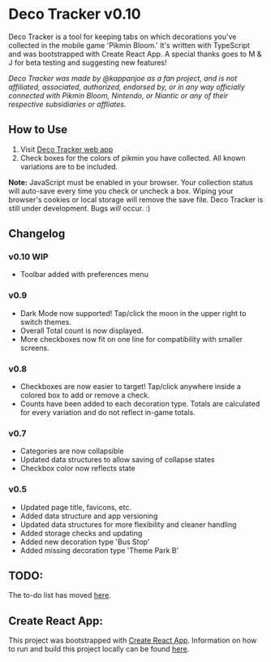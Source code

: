 # Deco Tracker v0.10
Deco Tracker is a tool for keeping tabs on which decorations you've collected in the mobile game 'Pikmin Bloom.' It's written with TypeScript and was bootstrapped with Create React App. A special thanks goes to M & J for beta testing and suggesting new features!

*Deco Tracker was made by @kappanjoe as a fan project, and is not affiliated, associated, authorized, endorsed by, or in any way officially connected with Pikmin Bloom, Nintendo, or Niantic or any of their respective subsidiaries or affliates.*

## How to Use

1. Visit [Deco Tracker web app](https://kappanjoe.github.io/seedling-tracker/)
2. Check boxes for the colors of pikmin you have collected. All known variations are to be included.

**Note:** JavaScript must be enabled in your browser. Your collection status will auto-save every time you check or uncheck a box. Wiping your browser's cookies or local storage will remove the save file. Deco Tracker is still under development. Bugs *will* occur. :)

## Changelog

### v0.10 WIP
- Toolbar added with preferences menu

### v0.9
- Dark Mode now supported! Tap/click the moon in the upper right to switch themes.
- Overall Total count is now displayed.
- More checkboxes now fit on one line for compatibility with smaller screens.

### v0.8

- Checkboxes are now easier to target! Tap/click anywhere inside a colored box to add or remove a check.
- Counts have been added to each decoration type. Totals are calculated for every variation and do not reflect in-game totals.

### v0.7

- Categories are now collapsible
- Updated data structures to allow saving of collapse states
- Checkbox color now reflects state

### v0.5

- Updated page title, favicons, etc.
- Added data structure and app versioning
- Updated data structures for more flexibility and cleaner handling
- Added storage checks and updating
- Added new decoration type 'Bus Stop'
- Added missing decoration type 'Theme Park B'

## TODO:

The to-do list has moved [here](/TODO.md).

## Create React App:

This project was bootstrapped with [Create React App](https://github.com/facebook/create-react-app).
Information on how to run and build this project locally can be found [here](/CREATE-REACT.md).